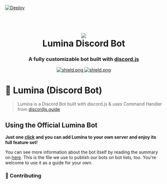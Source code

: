 [![Deploy](https://www.herokucdn.com/deploy/button.svg)](https://heroku.com/deploy?template=https://github.com/eritislami/evobot)

<h1 align="center">
  <br>
  <img src="./src/libs/images/Support_Server.png"></a>
  <br>
  Lumina Discord Bot
  <br>
</h1>

<h3 align=center>A fully customizable bot built with <a href=https://github.com/discordjs/discord.js>discord.js</a></h3>

<div align=center>

  <a href="https://discord.gg/uXFZScA">
    <img src="https://discordapp.com/api/guilds/684041004667633664/widget.png?style=shield" alt="shield.png">
  </a>

  <a href="https://github.com/discordjs">
    <img src="https://img.shields.io/badge/discord.js-v12.3.1-blue.svg?logo=npm" alt="shield.png">
  </a>

</div>

# 🤖 Lumina (Discord Bot)
> Lumina is a Discord Bot built with discord.js & uses Command Handler from [discordjs.guide](https://discordjs.guide)


## Using the Official Lumina Bot

**Just one [click](https://discord.gg/uXFZScA) and you can add Lumina to your own server and enjoy its full feature set!**

You can see more information about the bot itself by reading the summary on [here](https://github.com/bintangyosua/LuminaDjs/master/FEATURES.md). This is the file we use to publish our bots on bot lists, too. You're welcome to use it as a guide for your own.

### 🤝 Contributing
